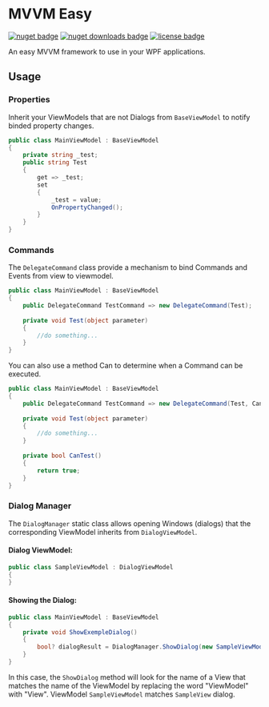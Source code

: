 # MVVM Easy

[![nuget badge](https://img.shields.io/nuget/v/MvvmEasy?logo=NuGet&style=for-the-badge)](https://www.nuget.org/packages/MvvmEasy)
[![nuget downloads badge](https://img.shields.io/nuget/dt/MvvmEasy?logo=NuGet&style=for-the-badge)](https://www.nuget.org/packages/MvvmEasy)
[![license badge](https://img.shields.io/github/license/gabriel-moresco/mvvm-easy?style=for-the-badge)](./LICENSE.txt)

An easy MVVM framework to use in your WPF applications.

## Usage

### Properties

Inherit your ViewModels that are not Dialogs from `BaseViewModel` to notify binded property changes.

```cs
public class MainViewModel : BaseViewModel
{
    private string _test;
    public string Test
    {
        get => _test;
        set
        {
            _test = value;
            OnPropertyChanged();
        }
    }
}
```

### Commands

The `DelegateCommand` class provide a mechanism to bind Commands and Events from view to viewmodel.

```cs
public class MainViewModel : BaseViewModel
{
    public DelegateCommand TestCommand => new DelegateCommand(Test);
    
    private void Test(object parameter)
    {
        //do something...
    }
}
```

You can also use a method Can to determine when a Command can be executed.

```cs
public class MainViewModel : BaseViewModel
{
    public DelegateCommand TestCommand => new DelegateCommand(Test, CanTest);
    
    private void Test(object parameter)
    {
        //do something...
    }
    
    private bool CanTest()
    {
        return true;
    }
}
```

### Dialog Manager

The `DialogManager` static class allows opening Windows (dialogs) that the corresponding ViewModel inherits from `DialogViewModel`.

#### Dialog ViewModel:
```cs
public class SampleViewModel : DialogViewModel
{
}
```

#### Showing the Dialog:
```cs
public class MainViewModel : BaseViewModel
{
    private void ShowExempleDialog()
    {
        bool? dialogResult = DialogManager.ShowDialog(new SampleViewModel());
    }
}
```

In this case, the `ShowDialog` method will look for the name of a View that matches the name of the ViewModel by replacing the word "ViewModel" with "View".
ViewModel `SampleViewModel` matches `SampleView` dialog.
